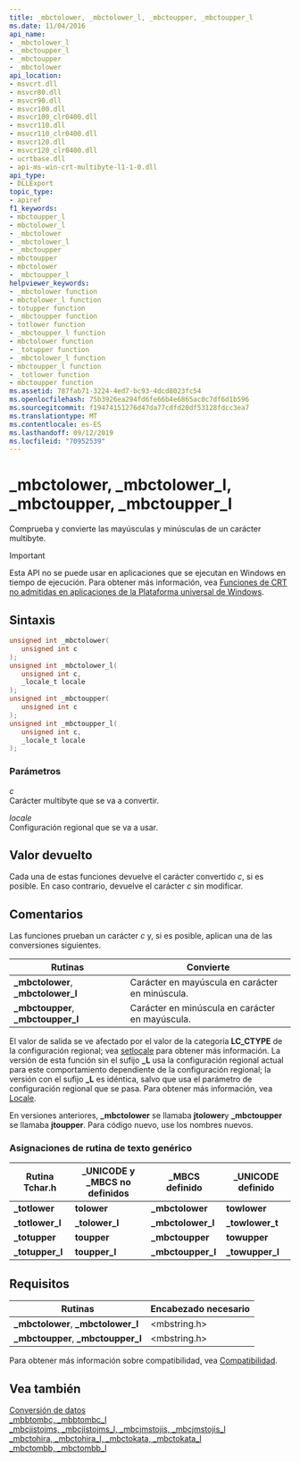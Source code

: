 ```yaml
---
title: _mbctolower, _mbctolower_l, _mbctoupper, _mbctoupper_l
ms.date: 11/04/2016
api_name:
- _mbctolower_l
- _mbctoupper_l
- _mbctoupper
- _mbctolower
api_location:
- msvcrt.dll
- msvcr80.dll
- msvcr90.dll
- msvcr100.dll
- msvcr100_clr0400.dll
- msvcr110.dll
- msvcr110_clr0400.dll
- msvcr120.dll
- msvcr120_clr0400.dll
- ucrtbase.dll
- api-ms-win-crt-multibyte-l1-1-0.dll
api_type:
- DLLExport
topic_type:
- apiref
f1_keywords:
- mbctoupper_l
- mbctolower_l
- _mbctolower
- _mbctolower_l
- _mbctoupper
- mbctoupper
- mbctolower
- _mbctoupper_l
helpviewer_keywords:
- _mbctolower function
- mbctolower_l function
- totupper function
- _mbctoupper function
- totlower function
- _mbctoupper_l function
- mbctolower function
- _totupper function
- _mbctolower_l function
- mbctoupper_l function
- _totlower function
- mbctoupper function
ms.assetid: 787fab71-3224-4ed7-bc93-4dcd8023fc54
ms.openlocfilehash: 75b3926ea294fd6fe66b4e6865ac0c7df6d1b596
ms.sourcegitcommit: f19474151276d47da77cdfd20df53128fdcc3ea7
ms.translationtype: MT
ms.contentlocale: es-ES
ms.lasthandoff: 09/12/2019
ms.locfileid: "70952539"
---
```

# <a name="_mbctolower-_mbctolower_l-_mbctoupper-_mbctoupper_l"></a>_mbctolower, _mbctolower_l, _mbctoupper, _mbctoupper_l

Comprueba y convierte las mayúsculas y minúsculas de un carácter multibyte.

> [!IMPORTANT]
> Esta API no se puede usar en aplicaciones que se ejecutan en Windows en tiempo de ejecución. Para obtener más información, vea [Funciones de CRT no admitidas en aplicaciones de la Plataforma universal de Windows](../../cppcx/crt-functions-not-supported-in-universal-windows-platform-apps.md).

## <a name="syntax"></a>Sintaxis

```C
unsigned int _mbctolower(
   unsigned int c
);
unsigned int _mbctolower_l(
   unsigned int c,
   _locale_t locale
);
unsigned int _mbctoupper(
   unsigned int c
);
unsigned int _mbctoupper_l(
   unsigned int c,
   _locale_t locale
);
```

### <a name="parameters"></a>Parámetros

*c*<br/>
Carácter multibyte que se va a convertir.

*locale*<br/>
Configuración regional que se va a usar.

## <a name="return-value"></a>Valor devuelto

Cada una de estas funciones devuelve el carácter convertido *c*, si es posible. En caso contrario, devuelve el carácter *c* sin modificar.

## <a name="remarks"></a>Comentarios

Las funciones prueban un carácter *c* y, si es posible, aplican una de las conversiones siguientes.

|Rutinas|Convierte|
|--------------|--------------|
|**_mbctolower**, **_mbctolower_l**|Carácter en mayúscula en carácter en minúscula.|
|**_mbctoupper**, **_mbctoupper_l**|Carácter en minúscula en carácter en mayúscula.|

El valor de salida se ve afectado por el valor de la categoría **LC_CTYPE** de la configuración regional; vea [setlocale](setlocale-wsetlocale.md) para obtener más información. La versión de esta función sin el sufijo **_L** usa la configuración regional actual para este comportamiento dependiente de la configuración regional; la versión con el sufijo **_L** es idéntica, salvo que usa el parámetro de configuración regional que se pasa. Para obtener más información, vea [Locale](../../c-runtime-library/locale.md).

En versiones anteriores, **_mbctolower** se llamaba **jtolower**y **_mbctoupper** se llamaba **jtoupper**. Para código nuevo, use los nombres nuevos.

### <a name="generic-text-routine-mappings"></a>Asignaciones de rutina de texto genérico

|Rutina Tchar.h|_UNICODE y _MBCS no definidos|_MBCS definido|_UNICODE definido|
|---------------------|--------------------------------------|--------------------|-----------------------|
|**_totlower**|**tolower**|**_mbctolower**|**towlower**|
|**_totlower_l**|**_tolower_l**|**_mbctolower_l**|**_towlower_t**|
|**_totupper**|**toupper**|**_mbctoupper**|**towupper**|
|**_totupper_l**|**toupper_l**|**_mbctoupper_l**|**_towupper_l**|

## <a name="requirements"></a>Requisitos

|Rutinas|Encabezado necesario|
|--------------|---------------------|
|**_mbctolower**, **_mbctolower_l**|\<mbstring.h>|
|**_mbctoupper**, **_mbctoupper_l**|\<mbstring.h>|

Para obtener más información sobre compatibilidad, vea [Compatibilidad](../../c-runtime-library/compatibility.md).

## <a name="see-also"></a>Vea también

[Conversión de datos](../../c-runtime-library/data-conversion.md)<br/>
[_mbbtombc, _mbbtombc_l](mbbtombc-mbbtombc-l.md)<br/>
[_mbcjistojms, _mbcjistojms_l, _mbcjmstojis, _mbcjmstojis_l](mbcjistojms-mbcjistojms-l-mbcjmstojis-mbcjmstojis-l.md)<br/>
[_mbctohira, _mbctohira_l, _mbctokata, _mbctokata_l](mbctohira-mbctohira-l-mbctokata-mbctokata-l.md)<br/>
[_mbctombb, _mbctombb_l](mbctombb-mbctombb-l.md)<br/>
